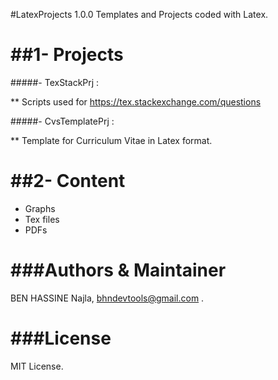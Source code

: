 #LatexProjects 1.0.0 
Templates and Projects coded with Latex.

##1- Projects
====================
#####- TexStackPrj : 

** Scripts used for <https://tex.stackexchange.com/questions>

#####- CvsTemplatePrj :

** Template for Curriculum Vitae in Latex format.


##2- Content
====================
- Graphs
- Tex files
- PDFs


###Authors & Maintainer
=======================
BEN HASSINE Najla, bhndevtools@gmail.com .


###License
========
MIT License.

